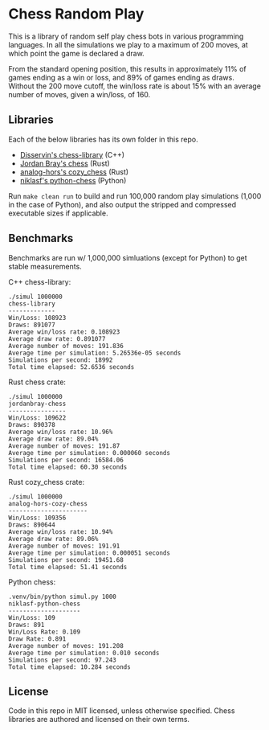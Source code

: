 # Chess Random Play

This is a library of random self play chess bots in various programming languages. In all the simulations we play to a maximum of 200 moves, at which point the game is declared a draw.

From the standard opening position, this results in approximately 11% of games ending as a win or loss, and 89% of games ending as draws. Without the 200 move cutoff, the win/loss rate is about 15% with an average number of moves, given a win/loss, of 160.


## Libraries

Each of the below libraries has its own folder in this repo.

- [Disservin's chess-library](https://github.com/Disservin/chess-library) (C++)
- [Jordan Bray's chess](https://github.com/jordanbray/chess) (Rust)
- [analog-hors's cozy_chess](https://github.com/analog-hors/cozy-chess) (Rust)
- [niklasf's python-chess](https://github.com/niklasf/python-chess) (Python)

Run `make clean run` to build and run 100,000 random play simulations (1,000 in the case of Python), and also output the stripped and compressed executable sizes if applicable.


## Benchmarks

Benchmarks are run w/ 1,000,000 simluations (except for Python) to get stable measurements.

C++ chess-library:

```
./simul 1000000
chess-library
-------------
Win/Loss: 108923
Draws: 891077
Average win/loss rate: 0.108923
Average draw rate: 0.891077
Average number of moves: 191.836
Average time per simulation: 5.26536e-05 seconds
Simulations per second: 18992
Total time elapsed: 52.6536 seconds
```

Rust chess crate:

```
./simul 1000000
jordanbray-chess
----------------
Win/Loss: 109622
Draws: 890378
Average win/loss rate: 10.96%
Average draw rate: 89.04%
Average number of moves: 191.87
Average time per simulation: 0.000060 seconds
Simulations per second: 16584.06
Total time elapsed: 60.30 seconds
```

Rust cozy_chess crate:

```
./simul 1000000
analog-hors-cozy-chess
----------------------
Win/Loss: 109356
Draws: 890644
Average win/loss rate: 10.94%
Average draw rate: 89.06%
Average number of moves: 191.91
Average time per simulation: 0.000051 seconds
Simulations per second: 19451.68
Total time elapsed: 51.41 seconds
```

Python chess:

```
.venv/bin/python simul.py 1000
niklasf-python-chess
--------------------
Win/Loss: 109
Draws: 891
Win/Loss Rate: 0.109
Draw Rate: 0.891
Average number of moves: 191.208
Average time per simulation: 0.010 seconds
Simulations per second: 97.243
Total time elapsed: 10.284 seconds
```

## License

Code in this repo in MIT licensed, unless otherwise specified. Chess libraries are authored and licensed on their own terms.
